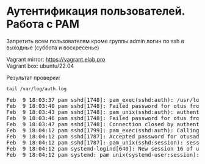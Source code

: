 <h1>Аутентификация пользователей. Работа с PAM</h1>
<p>Запретить всем пользователям кроме группы admin логин по ssh в выходные (суббота и воскресенье)</p>

Vagrant mirror: https://vagrant.elab.pro<br>
Vagrant box: ubuntu/22.04




<p>Результат проверки:</p>
<code>tail /var/log/auth.log</code>
<pre>
Feb  9 18:03:37 pam sshd[1748]: pam_exec(sshd:auth): /usr/local/bin/login.sh failed: exit code 1
Feb  9 18:03:40 pam sshd[1748]: Failed password for otus from 192.168.11.50 port 36138 ssh2
Feb  9 18:03:43 pam sshd[1748]: pam_unix(sshd:auth): authentication failure; logname= uid=0 euid=0 tty=ssh ruser= rhost=192.168.11.50  user=otus
Feb  9 18:03:46 pam sshd[1748]: Failed password for otus from 192.168.11.50 port 36138 ssh2
Feb  9 18:03:47 pam sshd[1748]: Connection closed by authenticating user otus 192.168.11.50 port 36138 [preauth]
Feb  9 18:04:12 pam sshd[1799]: pam_exec(sshd:auth): Calling /usr/local/bin/login.sh ...
Feb  9 18:04:12 pam sshd[1787]: Accepted password for otusadm from 192.168.11.50 port 43324 ssh2
Feb  9 18:04:12 pam sshd[1787]: pam_unix(sshd:session): session opened for user otusadm(uid=1002) by (uid=0)
Feb  9 18:04:12 pam systemd-logind[640]: New session 16 of user otusadm.
Feb  9 18:04:12 pam systemd: pam_unix(systemd-user:session): session opened for user otusadm(uid=1002) by (uid=0)
</pre>
